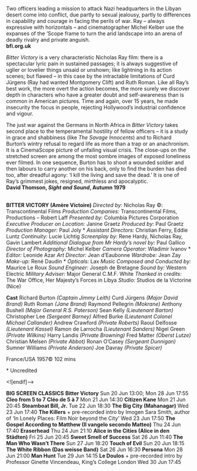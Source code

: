 Two officers leading a mission to attack Nazi headquarters in the Libyan desert come into conflict, due partly to sexual jealousy, partly to differences in capability and courage in facing the perils of war. Ray – always expressive with horizontals – and cinematographer Michel Kelber use the expanses of the ’Scope frame to turn the arid landscape into an arena of deadly rivalry and private anguish.<br>
**bfi.org.uk**

_Bitter Victory_ is a very characteristic Nicholas Ray film: there is a spectacular lyric pain in sustained passages; it is always suggestive of uglier or lovelier things unsaid or unshown; like lightning in its action scenes; but flawed – in this case by the intractable limitations of Curd Jürgens (Ray had wanted Montgomery Clift) and Ruth Roman. Like all Ray’s best work, the more overt the action becomes, the more surely we discover depth in characters who have a greater doubt and self-awareness than is common in American pictures. Time and again, over 15 years, he made insecurity the focus in people, rejecting Hollywood’s industrial confidence and vigour.

The just war against the Germans in North Africa in _Bitter Victory_ takes second place to the temperamental hostility of fellow officers – it is a study in grace and shabbiness (like _The Savage Innocents_) and to Richard Burton’s wintry refusal to regard life as more than a trap or an anachronism. It is a CinemaScope picture of unfailing visual crisis. The close-ups on the stretched screen are among the most sombre images of exposed loneliness ever filmed. In one sequence, Burton has to shoot a wounded soldier and then labours to carry another on his back, only to find the burden has died too, after dreadful agony: ‘I kill the living and save the dead.’ It is one of Ray’s grimmest jokes, resigned, mirthless and apocalyptic.<br>
**David Thomson, _Sight and Sound_, Autumn 1979**<br>
<br>

**BITTER VICTORY  (Amère Victoire)**
_Directed by:_ Nicholas Ray
©: Transcontinental Films
_Production Companies:_ Transcontinental Films,
Productions – Robert Laff
_Presented by:_ Columbia Pictures Corporation
_Executive Producer on Location:_ Janine Graetz
_Produced by:_ Paul Graetz
_Production Manager:_ Paul Joly *
_Assistant Directors:_ Christian Ferry, Eddie Luntz
_Continuity:_ Lucie Lichtig
_Screenplay by:_ Rene Hardy, Nicholas Ray,
Gavin Lambert
_Additional Dialogue from Mr Hardy’s novel_ _by:_
Paul Gallico
_Director of Photography:_ Michel Kelber
_Camera Operator:_ Wladimir Ivanov *
_Editor:_ Leonide Azar
_Art Director:_ Jean d’Eaubonne
_Wardrobe:_ Jean Zay
_Make-up:_ René Daudin *
_Opticals:_ Lax
_Music Composed and Conducted by:_
Maurice Le Roux
_Sound Engineer:_ Joseph de Bretagne
_Sound by:_ Western Electric
_Military Adviser:_ Major General C.M.F. White
_Thanked in credits:_ The War Office,
Her Majesty’s Forces in Libya
_Studio:_ Studios de la Victorine (Nice)

**Cast**
Richard Burton _(Captain Jimmy Leith)_
Curd Jürgens _(Major David Brand)_
Ruth Roman _(Jane Brand)_
Raymond Pellegrin _(Mokrane)_
Anthony Bushell _(Major General R.S. Paterson)_
Sean Kelly _(Lieutenant Barton)_
Christopher Lee _(Sergeant Barney)_
Alfred Burke _(Lieutenant Colonel Michael Callander)_
Andrew Crawford _(Private Roberts)_
Raoul Delfosse _(Lieutenant Kassel)_
Ramon de Larrocha _(Lieutenant Sanders)_
Nigel Green _(Private Wilkins)_
Harry Landis _(Private Browning)_
Fred Matter _(Oberst Lutze)_
Christian Melsen _(Private Abbot)_
Ronan O’Casey _(Sergeant Dunnigan)_
Sumner Williams _(Private Anderson)_
Joe Davray _(Private Spicer)_

France/USA 1957©
102 mins

\* Uncredited

<![endif]-->

**BIG SCREEN CLASSICS**
**Bitter Victory**
Sun 20 Jun 13:00; Mon 28 Jun 17:55
**Cleo from 5 to 7** **Cléo de 5 à 7**
Mon 21 Jun 14:30
**Citizen Kane** Mon 21 Jun 20:45
**Steamboat Bill, Jr.** Tue 22 Jun 18:30
**The Big City (Mahanagar)** Wed 23 Jun 17:40
**The Killers** + pre-recorded intro by Imogen Sara Smith, author of ‘In Lonely Places: Film Noir beyond the City’  Wed 23 Jun 17:50
**The Gospel According to Matthew (Il vangelo secondo Matteo)** Thu 24 Jun 17:40
**Eraserhead** Thu 24 Jun 21:10
**Alice in the Cities (Alice in den Städten)**
Fri 25 Jun 20:45
**Sweet Smell of Success** Sat 26 Jun 11:40
**The Man Who Wasn’t There** Sun 27 Jun 18:20
**Touch of Evil** Sun 20 Jun 18:15
**The White Ribbon (Das weisse Band)**
Sat 26 Jun 16:30
**Persona** Mon 28 Jun 21:00
**Man Hunt** Tue 29 Jun 14:15
**Le Doulos** + pre-recorded intro by Professor Ginette Vincendeau, King’s College London
Wed 30 Jun 17:45
<!--stackedit_data:
eyJoaXN0b3J5IjpbLTE2NTUzMjc4NjBdfQ==
-->